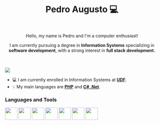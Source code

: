 <h1 align="center"> Pedro Augusto 💻 </h1>
<br>
<p align="center">Hello, my name is Pedro and I'm a computer enthusiast! </p>
<p align="center">I am currently pursuing a degree in <b>Information Systems</b> specializing in <b>software development</b>, with a strong interest in <b>full stack development.</b></p>
<br>
<br>
<img src="https://i.imgur.com/a288Zw8.png" align="center"/>

- 💻 I am currently enrolled in Information Systems at [**UDF**](https://www.udf.edu.br/).
- 💡 My main languages are [**PHP**](https://php.net) and [**C# .Net**](https://dotnet.microsoft.com/pt-br/languages/csharp).


<h3>Languages and Tools</h3>
<p> 
    <img src="https://cdn.jsdelivr.net/gh/devicons/devicon@latest/icons/html5/html5-plain.svg" width="40" height="40"/>    
    <img src="https://cdn.jsdelivr.net/gh/devicons/devicon@latest/icons/css3/css3-plain.svg" width="40" height="40"/>         
    <img src="https://cdn.jsdelivr.net/gh/devicons/devicon@latest/icons/tailwindcss/tailwindcss-original.svg" width="40" height="40"/>        
    <img src="https://cdn.jsdelivr.net/gh/devicons/devicon@latest/icons/php/php-plain.svg" width="40" height="40"/>
    <img src="https://cdn.jsdelivr.net/gh/devicons/devicon@latest/icons/laravel/laravel-original.svg" width="40" height="40"/>      
    <img src="https://cdn.jsdelivr.net/gh/devicons/devicon@latest/icons/csharp/csharp-plain.svg" width="40" height="40"/>
    <img src="https://cdn.jsdelivr.net/gh/devicons/devicon@latest/icons/dotnetcore/dotnetcore-original.svg" width="40" height="40"/>                       
</p>
          

